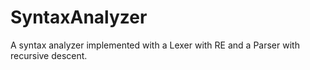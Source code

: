 # SyntaxAnalyzer
A syntax analyzer implemented with a Lexer with RE and a Parser with recursive descent.  
